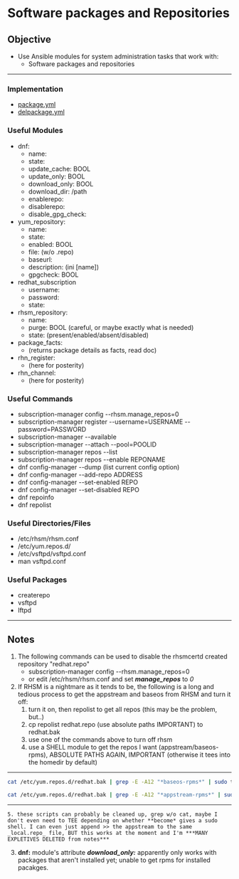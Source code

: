 # Software packages and Repositories

## Objective
* Use Ansible modules for system administration tasks that work with:
	* Software packages and repositories

---

### Implementation
* [package.yml](package.yml)
* [delpackage.yml](delpackage.yml)

### Useful Modules
* dnf:
	* name:
	* state:
	* update_cache: BOOL
	* update_only: BOOL
	* download_only: BOOL
	* download_dir: /path
	* enablerepo:
	* disablerepo:
	* disable_gpg_check:
* yum_repository:
	* name:
	* state:
	* enabled: BOOL
	* file: (w/o .repo)
	* baseurl:
	* description: (ini [name])
	* gpgcheck: BOOL
* redhat_subscription
	* username:
	* password:
	* state:
* rhsm_repository:
	* name:
	* purge: BOOL (careful, or maybe exactly what is needed)
	* state: (present/enabled/absent/disabled)
* package_facts:
	* (returns package details as facts, read doc)
* rhn_register:
	* (here for posterity)
* rhn_channel:
	* (here for posterity)

### Useful Commands
* subscription-manager config --rhsm.manage_repos=0
* subscription-manager register --username=USERNAME --password=PASSWORD
* subscription-manager --available
* subscription-manager --attach --pool=POOLID
* subscription-manager repos --list
* subscription-manager repos --enable REPONAME
* dnf config-manager --dump (list current config option)
* dnf config-manager --add-repo ADDRESS
* dnf config-manager --set-enabled REPO
* dnf config-manager --set-disabled REPO
* dnf repoinfo
* dnf repolist

### Useful Directories/Files
* /etc/rhsm/rhsm.conf
* /etc/yum.repos.d/
* /etc/vsftpd/vsftpd.conf
* man vsftpd.conf

### Useful Packages
* createrepo
* vsftpd
* lftpd

---

## Notes
1. The following commands can be used to disable the rhsmcertd created repository "redhat.repo"
	* subscription-manager config --rhsm.manage_repos=0
	* or edit /etc/rhsm/rhsm.conf and set ***manage_repos*** to _0_
2. If RHSM is a nightmare as it tends to be, the following is a long and tedious process to get the appstream and baseos from RHSM and turn it off:
	1. turn it on, then repolist to get all repos (this may be the problem, but..)
	2. cp repolist redhat.repo (use absolute paths IMPORTANT) to redhat.bak
	3. use one of the commands above to turn off rhsm
	4. use a SHELL module to get the repos I want (appstream/baseos-rpms), ABSOLUTE PATHS AGAIN, IMPORTANT (otherwise it tees into the homedir by default)
---

```zsh
cat /etc/yum.repos.d/redhat.bak | grep -E -A12 "*baseos-rpms*" | sudo tee > /etc/yum.repos.d/local.repo
```

```zsh
cat /etc/yum.repos.d/redhat.bak | grep -E -A12 "*appstream-rpms*" | sudo tee > /etc/yum.repos.d/local2.repo
```
---




	5. these scripts can probably be cleaned up, grep w/o cat, maybe I don't even need to TEE depending on whether **become* gives a sudo shell. I can even just append >> the appstream to the same _local.repo_ file, BUT this works at the moment and I'm ***MANY EXPLETIVES DELETED from notes***

3. **dnf:** module's attribute ***download_only:*** apparently only works with packages that aren't installed yet; unable to get rpms for installed pacakges.

